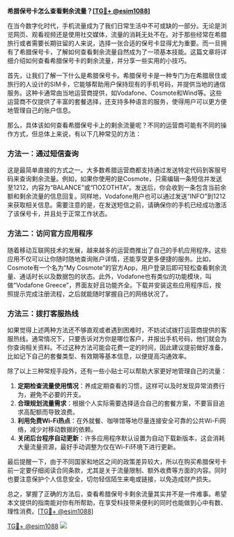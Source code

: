 **希腊保号卡怎么查看剩余流量？[[TG💪+ @esim1088](https://t.me/s/esim1088)]**

在当今数字化时代，手机流量成为了我们日常生活中不可或缺的一部分。无论是浏览网页、观看视频还是使用社交媒体，流量的消耗无处不在。对于那些经常在希腊旅行或者需要长期驻留的人来说，选择一张合适的保号卡显得尤为重要。而一旦拥有了希腊保号卡，了解如何查看剩余流量自然成为了一项基本技能。这篇文章将详细介绍如何查看希腊保号卡的剩余流量，并分享一些实用的小技巧。

首先，让我们了解一下什么是希腊保号卡。希腊保号卡是一种专门为在希腊居住或旅行的人设计的SIM卡，它能够帮助用户保持现有的手机号码，并提供当地的通信服务。这种卡通常由当地运营商提供，如Vodafone、Cosmote和Wind等。这些运营商不仅提供了丰富的套餐选择，还支持多种语言的服务，使得用户可以更方便地管理自己的账户信息。

那么，具体该如何查看希腊保号卡上的剩余流量呢？不同的运营商可能有不同的操作方式，但总体上来说，有以下几种常见的方法：

### 方法一：通过短信查询

这是最简单直接的方式之一。大多数希腊运营商都支持通过发送特定代码到客服号码来查询剩余流量。例如，如果你使用的是Cosmote，只需编辑一条短信并发送至1212，内容为“BALANCE”或“ΠΟΣΟΤΗΤΑ”。发送后，你会收到一条包含当前余额和剩余流量的信息回复。同样地，Vodafone用户也可以通过发送“INFO”到1212来获取相关信息。需要注意的是，在发送短信之前，请确保你的手机已经成功激活了该保号卡，并且处于正常工作状态。

### 方法二：访问官方应用程序

随着移动互联网技术的发展，越来越多的运营商推出了自己的手机应用程序。这些应用不仅可以让你随时随地查询账户详情，还能享受更多便捷的服务。比如，Cosmote有一个名为“My Cosmote”的官方App，用户登录后即可轻松查看剩余流量、通话时长以及数据包的状态。此外，Vodafone也有类似的功能模块，叫做“Vodafone Greece”，界面友好且功能齐全。下载并安装这些应用程序后，按照提示完成注册流程，之后就能随时掌握自己的网络状况了。

### 方法三：拨打客服热线

如果觉得上述两种方法还不够直观或者遇到困难时，不妨试试拨打运营商提供的客服热线。通常情况下，只要告诉对方你是哪位客户，并报出手机号码，他们就会为你查询相关资料。不过这种方法可能会花费一定的时间，因此建议提前做好准备，比如记下自己的套餐类型、有效期等基本信息，以便提高沟通效率。

除了以上三种常规手段外，还有一些小贴士可以帮助大家更好地管理自己的流量：

1. **定期检查流量使用情况**：养成定期查看的习惯，这样可以及时发现异常消费行为，避免不必要的开支。
2. **合理规划流量需求**：根据个人实际需要选择适合自己的套餐方案，不要盲目追求高配额而导致浪费。
3. **利用免费Wi-Fi热点**：在外就餐、咖啡馆等地尽量连接安全可靠的公共Wi-Fi网络，减少对移动数据的依赖。
4. **关闭后台程序自动更新**：许多应用程序默认设置为自动下载新版本，这会消耗大量流量资源，最好手动调整为仅在Wi-Fi环境下进行更新。

最后提醒一下，由于不同国家和地区之间的政策差异较大，所以在购买希腊保号卡前一定要仔细阅读合同条款，尤其是关于流量限制、额外收费等方面的内容。同时也要注意保护个人信息安全，切勿轻信陌生来电或链接，以免造成财产损失。

总之，掌握了正确的方法后，查看希腊保号卡剩余流量其实并不是一件难事。希望本文提供的指南能对你有所帮助，在享受科技带来便利的同时也能做到心中有数、理性消费。[[TG💪+ @esim1088](https://t.me/s/esim1088)]

[TG💪+ @esim1088](https://t.me/s/esim1088) ![](https://i.postimg.cc/4NQfJmqS/Snipaste-2025-05-13-00-14-12.png)